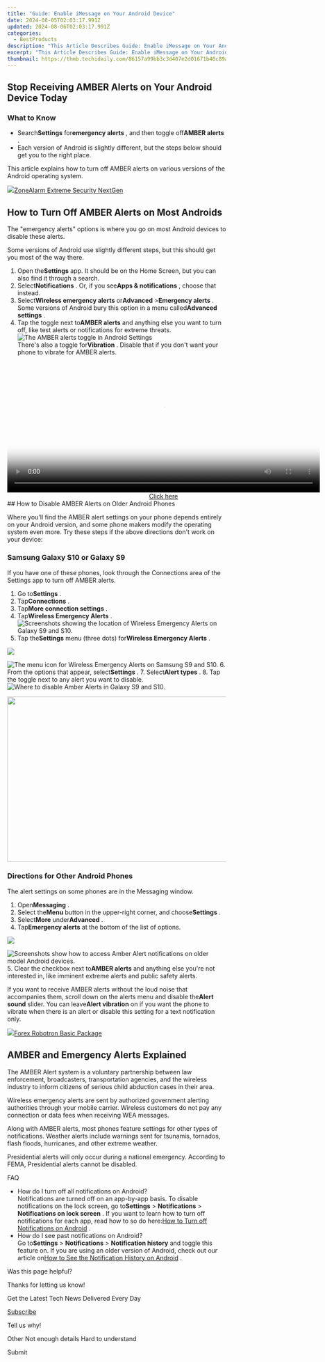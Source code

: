 ```yaml
---
title: "Guide: Enable iMessage on Your Android Device"
date: 2024-08-05T02:03:17.991Z
updated: 2024-08-06T02:03:17.991Z
categories:
  - BestProducts
description: "This Article Describes Guide: Enable iMessage on Your Android Device"
excerpt: "This Article Describes Guide: Enable iMessage on Your Android Device"
thumbnail: https://thmb.techidaily.com/86157a99bb3c3d407e2d01671b40c89a0f41350bbdad583faaa4770ea9855421.jpg
---
```


## Stop Receiving AMBER Alerts on Your Android Device Today
### What to Know

* Search**Settings** for**emergency alerts** , and then toggle off**AMBER alerts** .
* Each version of Android is slightly different, but the steps below should get you to the right place.

 This article explains how to turn off AMBER alerts on various versions of the Android operating system.  

<!-- affiliate ads begin -->
<a href="https://estore.zonealarm.com/order/checkout.php?PRODS=36245101&QTY=1&AFFILIATE=108875&CART=1"><img src="https://sc1.checkpoint.com/sc1/za/images/boxes/zang_box_trust.png" border="0">ZoneAlarm Extreme Security NextGen</a>
<!-- affiliate ads end -->
## How to Turn Off AMBER Alerts on Most Androids

 The "emergency alerts" options is where you go on most Android devices to disable these alerts.

 Some versions of Android use slightly different steps, but this should get you most of the way there.

1. Open the**Settings** app. It should be on the Home Screen, but you can also find it through a search.
2. Select**Notifications** . Or, if you see**Apps & notifications** , choose that instead.
3. Select**Wireless emergency alerts** or**Advanced** \>**Emergency alerts** .  
 Some versions of Android bury this option in a menu called**Advanced settings** .
4. Tap the toggle next to**AMBER alerts** and anything else you want to turn off, like test alerts or notifications for extreme threats.  
![The AMBER alerts toggle in Android Settings](https://www.lifewire.com/thmb/VdMK8CpGgsIxaUCa5fK8SNeXq8g=/1500x0/filters:no_upscale():max_bytes(150000):strip_icc():format(webp)/amber-alerts-android-4162530d8b1a4de19d5fbc3cef4f9614.png)  
 There's also a toggle for**Vibration** . Disable that if you don't want your phone to vibrate for AMBER alerts.

<!-- affiliate ads begin -->
<span id="1993652">
					<video width="720" height="300" style="cursor:pointer"
           poster="//a.impactradius-go.com/display-clicktoplayimage/1993652.jpeg"
           onclick="if(!this.playClicked){this.play();this.setAttribute('controls',true);this.playClicked=true;}">
	   <source src="//a.impactradius-go.com/display-ad/22993-1993652">
	   <img src="//a.impactradius-go.com/display-clicktoplayimage/1993652.jpeg" style="border: none; height: 100%; width: 100%; object-fit: contain">
	</video>
	<div style="width:720px;text-align:center"><a href="javascript:window.open(decodeURIComponent('https%3A%2F%2Fhomestyler.sjv.io%2Fc%2F5597632%2F1993652%2F22993'), '_blank');void(0);">Click here</a></div>
</span>
<img height="0" width="0" src="https://imp.pxf.io/i/5597632/1993652/22993" style="position:absolute;visibility:hidden;" border="0" />
<!-- affiliate ads end -->
## How to Disable AMBER Alerts on Older Android Phones

 Where you'll find the AMBER alert settings on your phone depends entirely on your Android version, and some phone makers modify the operating system even more. Try these steps if the above directions don't work on your device:

### Samsung Galaxy S10 or Galaxy S9

 If you have one of these phones, look through the Connections area of the Settings app to turn off AMBER alerts.  

1. Go to**Settings** .
2. Tap**Connections** .
3. Tap**More connection settings** .
4. Tap**Wireless Emergency Alerts** .  
![Screenshots showing the location of Wireless Emergency Alerts on Galaxy S9 and S10.](https://www.lifewire.com/thmb/xqb7ohcTiPKHSPNJuEdh2522tBo=/1500x0/filters:no_upscale():max_bytes(150000):strip_icc():format(webp)/002a_Amber_Alert-c2813db398aa4354bfcabc28d9b5de0d.jpg)
5. Tap the**Settings** menu (three dots) for**Wireless Emergency Alerts** .  
<!-- affiliate ads begin -->
<a href="https://store.massmailsoftware.com/order/checkout.php?PRODS=2069351&QTY=1&AFFILIATE=108875&CART=1"><img src="https://secure.avangate.com/images/merchant/dc87c13749315c7217cdc4ac692e704c/banera_for_partners-24_%282%29.jpg" border="0"></a>
<!-- affiliate ads end -->
![The menu icon for Wireless Emergency Alerts on Samsung S9 and S10.](https://www.lifewire.com/thmb/J6I5ImobfQn9WnSdLZsPULHngqk=/1500x0/filters:no_upscale():max_bytes(150000):strip_icc():format(webp)/003a_Amber_Alerts-2b888448aaa4450a9a7700362db7babd.jpg)
6. From the options that appear, select**Settings** .
7. Select**Alert types** .
8. Tap the toggle next to any alert you want to disable.  
![Where to disable Amber Alerts in Galaxy S9 and S10.](https://www.lifewire.com/thmb/0qhMlSLm0pnhBIA0drPY5D-janU=/1500x0/filters:no_upscale():max_bytes(150000):strip_icc():format(webp)/004a_Amber_Alerts-9751e7c6b8954b5cbc42552d050fcf92.jpg)

<!-- affiliate ads begin -->
<a href="https://twopages.pxf.io/c/5597632/2016067/18544" target="_top" id="2016067"><img src="//a.impactradius-go.com/display-ad/18544-2016067" border="0" alt="" width="1020" height="380"/></a><img height="0" width="0" src="https://imp.pxf.io/i/5597632/2016067/18544" style="position:absolute;visibility:hidden;" border="0" />
<!-- affiliate ads end -->
### Directions for Other Android Phones

 The alert settings on some phones are in the Messaging window.

1. Open**Messaging** .
2. Select the**Menu** button in the upper-right corner, and choose**Settings** .
3. Select**More** under**Advanced** .
4. Tap**Emergency alerts** at the bottom of the list of options.  
<!-- affiliate ads begin -->
<a href="https://secure.2checkout.com/order/checkout.php?PRODS=4940317&QTY=1&AFFILIATE=108875&CART=1"><img src="https://secure.avangate.com/images/merchant/333ac5d90817d69113471fbb6e531bee/sps-partnership-728x90eng.png" border="0"></a>
<!-- affiliate ads end -->
![Screenshots show how to access Amber Alert notifications on older model Android devices.](https://www.lifewire.com/thmb/qYmF76CuNifnEDlOfbTc63wYs54=/1500x0/filters:no_upscale():max_bytes(150000):strip_icc():format(webp)/001a_Amber_Alert-f0470bccc55847a5b611f9246595afd6.jpg)
5. Clear the checkbox next to**AMBER alerts** and anything else you're not interested in, like imminent extreme alerts and public safety alerts.

 If you want to receive AMBER alerts without the loud noise that accompanies them, scroll down on the alerts menu and disable the**Alert sound** slider. You can leave**Alert vibration** on if you want the phone to vibrate when there is an alert or disable this setting for a text notification only.

<!-- affiliate ads begin -->
<a href="https://secure.2checkout.com/order/checkout.php?PRODS=4726960&QTY=1&AFFILIATE=108875&CART=1"><img src="https://secure.avangate.com/images/merchant/5f4f7141b65a730b4efb0e0d51f63e94/products/forexrobotronbox.gif" border="0">Forex Robotron Basic Package</a>
<!-- affiliate ads end -->
## AMBER and Emergency Alerts Explained

 The AMBER Alert system is a voluntary partnership between law enforcement, broadcasters, transportation agencies, and the wireless industry to inform citizens of serious child abduction cases in their area.

 Wireless emergency alerts are sent by authorized government alerting authorities through your mobile carrier. Wireless customers do not pay any connection or data fees when receiving WEA messages.

 Along with AMBER alerts, most phones feature settings for other types of notifications. Weather alerts include warnings sent for tsunamis, tornados, flash floods, hurricanes, and other extreme weather.

 Presidential alerts will only occur during a national emergency. According to FEMA, Presidential alerts cannot be disabled.

 FAQ

* How do I turn off all notifications on Android?  
 Notifications are turned off on an app-by-app basis. To disable notifications on the lock screen, go to**Settings** \> **Notifications** \> **Notifications on lock screen** . If you want to learn how to turn off notifications for each app, read how to so do here:[How to Turn off Notifications on Android](https://www.lifewire.com/turn-off-notifications-android-4590190) .
* How do I see past notifications on Android?  
 Go to**Settings** \> **Notifications** \> **Notification history** and toggle this feature on. If you are using an older version of Android, check out our article on[How to See the Notification History on Android](https://www.lifewire.com/see-the-notification-history-on-android-5093657) .

Was this page helpful?

Thanks for letting us know!

 Get the Latest Tech News Delivered Every Day

[Subscribe](https://www.lifewire.com/#)

Tell us why!

 Other  Not enough details  Hard to understand

 Submit

<ins class="adsbygoogle"
     style="display:block"
     data-ad-format="autorelaxed"
     data-ad-client="ca-pub-7571918770474297"
     data-ad-slot="1223367746"></ins>



<ins class="adsbygoogle"
     style="display:block"
     data-ad-client="ca-pub-7571918770474297"
     data-ad-slot="8358498916"
     data-ad-format="auto"
     data-full-width-responsive="true"></ins>
